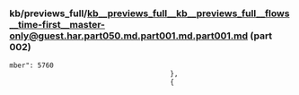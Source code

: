 ### kb/previews_full/kb__previews_full__kb__previews_full__flows__time-first__master-only@guest.har.part050.md.part001.md.part001.md (part 002)

```md
mber": 5760
                                        },
                                        {
                        
```

```
